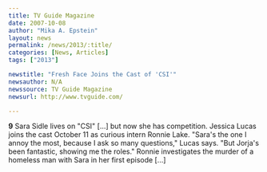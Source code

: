 ```yaml
---
title: TV Guide Magazine
date: 2007-10-08
author: "Mika A. Epstein"
layout: news
permalink: /news/2013/:title/
categories: [News, Articles]
tags: ["2013"]

newstitle: "Fresh Face Joins the Cast of 'CSI'"
newsauthor: N/A  
newssource: TV Guide Magazine  
newsurl: http://www.tvguide.com/  

---
```


**9** Sara Sidle lives on "CSI" [...] but now she has competition. Jessica Lucas joins the cast October 11 as curious intern Ronnie Lake. "Sara's the one I annoy the most, because I ask so many questions," Lucas says. "But Jorja's been fantastic, showing me the roles." Ronnie investigates the murder of a homeless man with Sara in her first episode [...]